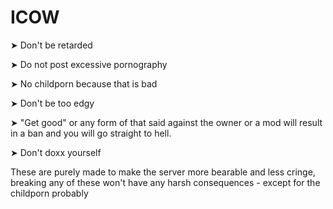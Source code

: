 # ICOW
➤ Don't be retarded

➤ Do not post excessive pornography

➤ No childporn because that is bad

➤ Don't be too edgy

➤ "Get good" or any form of that said against the owner or a mod will result in a ban and you will go straight to hell.

➤ Don't doxx yourself

These are purely made to make the server more bearable and less cringe, breaking any of these won't have any harsh consequences - except for the childporn probably
